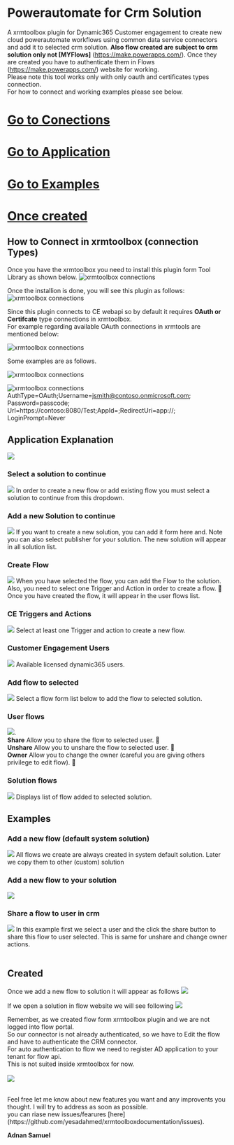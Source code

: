 # Powerautomate for Crm Solution
A xrmtoolbox plugin for Dynamic365 Customer engagement to create new cloud powerautomate workflows using common data service connectors and add it to selected crm solution.
**Also flow created are subject to crm solution only not [MYFlows]** (https://make.powerapps.com/). 
Once they are created you have to authenticate them in Flows (https://make.powerapps.com/) website for working.<br/>Please note this tool works only with only oauth and certificates types connection.
<br/>For how to connect and working examples please see below.<br/>
# [Go to Conections](#how-to-connect-in-xrmtoolbox-connection-types)<br/>
# [Go to Application](#application-explanation)<br/>
# [Go to Examples](#examples)<br/>
# [Once created](#created)<br/>

## How to Connect in xrmtoolbox (connection Types)
Once you have the xrmtoolbox you need to install this plugin form Tool Library as shown below.
![xrmtoolbox connections](https://github.com/yesadahmed/xrmtoolboxAddins/blob/main/JsonToCSharp/images/library.png)

Once the installion is done, you will see this plugin as follows:
![xrmtoolbox connections](https://github.com/yesadahmed/xrmtoolboxdocumentation/blob/main/PluginInXrm.PNG?raw=true)

Since this plugin connects to CE webapi so by default it requires **OAuth or Certifcate** type connections in xrmtoolbox.
<br/>For example regarding available OAuth connections in xrmtools are mentioned below:

![xrmtoolbox connections](https://github.com/yesadahmed/xrmtoolboxAddins/blob/main/JsonToCSharp/images/Conn1.png)

Some examples are as follows.

![xrmtoolbox connections](https://github.com/yesadahmed/xrmtoolboxAddins/blob/main/JsonToCSharp/images/sdkcontrol.png)

![xrmtoolbox connections](https://github.com/yesadahmed/xrmtoolboxAddins/blob/main/JsonToCSharp/images/conneciont.PNG)
 AuthType=OAuth;Username=jsmith@contoso.onmicrosoft.com; Password=passcode;
Url=https://contoso:8080/Test;AppId=<GUID>;RedirectUri=app://<GUID>; LoginPrompt=Never

## Application Explanation
<img src="https://github.com/yesadahmed/xrmtoolboxdocumentation/blob/main/pics/startuppic.PNG" >

### Select a solution to continue
<img src="https://github.com/yesadahmed/xrmtoolboxdocumentation/blob/main/pics/selectcrm.PNG" >
In order to create a new flow or add existing flow you must select a solution to continue from this dropdown.

### Add a new Solution to continue
<img src="https://github.com/yesadahmed/xrmtoolboxdocumentation/blob/main/pics/addnewsol.PNG" >
If you want to create a new solution, you can add it form here and. Note you can also select publisher for your solution. The new solution will appear in all solution list.

### Create Flow
<img src="https://github.com/yesadahmed/xrmtoolboxdocumentation/blob/main/pics/addnewflow.PNG" >
When you have selected the flow, you can add the Flow to the solution. <br/>
  Also, you need to select one Trigger and Action in order to create a flow. &#x1F534; <br/>
 Once you have created the flow, it will appear in the user flows list.

### CE Triggers and Actions
<img src="https://github.com/yesadahmed/xrmtoolboxdocumentation/blob/main/pics/flow_trg_flows.PNG" >
Select at least one Trigger and action to create a new flow.

### Customer Engagement Users
<img src="https://github.com/yesadahmed/xrmtoolboxdocumentation/blob/main/pics/systemusers.PNG" >
Available licensed dynamic365 users.

### Add flow to selected
<img src="https://github.com/yesadahmed/xrmtoolboxdocumentation/blob/main/pics/addflowtosol.PNG" >
Select a flow form list below to add the flow to selected solution.


### User flows
<img src="https://github.com/yesadahmed/xrmtoolboxdocumentation/blob/main/pics/usersslows.PNG" >.<br/>
**Share**  Allow you to share the flow to selected user. &#x1F499; <br/>
**Unshare**  Allow you to unshare the flow to selected user. &#x1F53B;<br/>
**Owner**  Allow you to change the owner (careful you are giving others privilege to edit flow). &#x1F49C;<br/>

### Solution flows
<img src="https://github.com/yesadahmed/xrmtoolboxdocumentation/blob/main/pics/selsolflows.PNG" >
Displays list of flow added to selected solution.

## Examples

### Add a new flow (default system solution)
<img src="https://github.com/yesadahmed/xrmtoolboxdocumentation/blob/main/pics/example1.PNG" >
All flows we create are always created in system default solution. Later we copy them to other
(custom) solution

### Add a new flow to your solution
<img src="https://github.com/yesadahmed/xrmtoolboxdocumentation/blob/main/pics/example2.PNG" >

### Share a flow to user in crm
<img src="https://github.com/yesadahmed/xrmtoolboxdocumentation/blob/main/pics/sharing.PNG" >
In this example first we select a user and the click the share button to share this flow to user selected.
This is same for unshare and change owner actions.<br/><br/>


## Created
Once we add a new flow to solution it will appear as follows
<img src="https://github.com/yesadahmed/xrmtoolboxdocumentation/blob/main/pics/displayed.png" >

If we open a solution in flow website we will see following
<img src="https://github.com/yesadahmed/xrmtoolboxdocumentation/blob/main/pics/turnon.PNG" >

Remember, as we created flow form xrmtoolbox plugin and we are not logged into flow portal.<br/>
So our connector is not already authenticated, so we have to Edit the flow and have to authenticate
the CRM connector.<br/>
For auto authentication to flow we need to register AD application to your tenant for flow api.<br/>
This is not suited inside xrmtoolbox for now. <br/><br/>
<img src="https://github.com/yesadahmed/xrmtoolboxdocumentation/blob/main/pics/created.png" >

<br/>
Feel free let me know about new features you want and any improvents you thought.
I will try to address as soon as possible.<br/>
you can riase new issues/fearures [here](https://github.com/yesadahmed/xrmtoolboxdocumentation/issues).

**Adnan Samuel**

